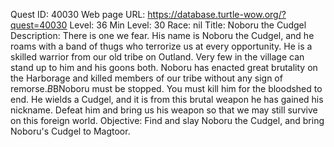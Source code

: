 Quest ID: 40030
Web page URL: https://database.turtle-wow.org/?quest=40030
Level: 36
Min Level: 30
Race: nil
Title: Noboru the Cudgel
Description: There is one we fear. His name is Noboru the Cudgel, and he roams with a band of thugs who terrorize us at every opportunity. He is a skilled warrior from our old tribe on Outland. Very few in the village can stand up to him and his goons both. Noboru has enacted great brutality on the Harborage and killed members of our tribe without any sign of remorse.$B$BNoboru must be stopped. You must kill him for the bloodshed to end. He wields a Cudgel, and it is from this brutal weapon he has gained his nickname. Defeat him and bring us his weapon so that we may still survive on this foreign world.
Objective: Find and slay Noboru the Cudgel, and bring Noboru's Cudgel to Magtoor.
